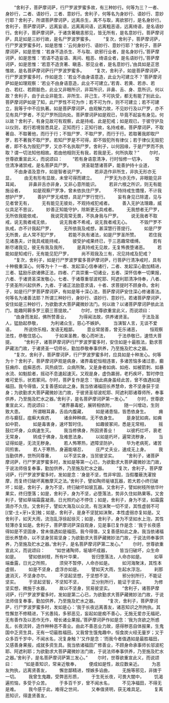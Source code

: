 <!-- { "loadSidebar": true } -->
　　“舍利子，菩萨摩诃萨，行尸罗波罗蜜多故，有三种妙行。何等为三？一者、身妙行，二者、语妙行，三者、意妙行。舍利子，何等名为身妙行、语妙行、意妙行耶？舍利子，所谓菩萨摩诃萨，远离杀生，离不与取，离欲邪行，是名身妙行。舍利子，菩萨摩诃萨，远离妄语，远离离间语，远离粗恶语，远离绮语，是名语妙行。舍利子，菩萨摩诃萨，于诸贪著瞋恚邪见，皆无所有，是名意妙行。菩萨摩诃萨，具足如是三妙行故，是名尸罗波罗蜜多。
　　“复次，舍利子，菩萨摩诃萨，行尸罗波罗蜜多时，如是思惟：‘云何身妙行、语妙行、意妙行耶？’舍利子，菩萨摩诃萨，如是思惟：‘若身不造杀生、不与取、欲邪行业者，是名身妙行。’菩萨摩诃萨，如是思惟：‘若语不造妄语、离间、粗恶、绮语业者，是名语妙行。’菩萨摩诃萨，如是思惟：‘若意不造贪著、瞋恚、邪见业者，是名意妙行。’由具如是正思惟故，是名菩萨摩诃萨行尸罗波罗蜜多。
　　“复次，舍利子，如是菩萨摩诃萨，行尸罗波罗蜜多时，作如是念：‘若业不由身语意造，此业为可建立不？’菩萨摩诃萨如是如理观察：‘若业不由身语意造，此业不可建立。’若青、若黄、若赤、若白、若红、若颇胝色，此业又非眼所识，非耳所识，非鼻、舌、身、意所识。何以故？舍利子，由于此业非能生、非所生、非己生，不可执受，都无有能了别此业。菩萨摩诃萨如是了知，此尸罗性不可为作；若不可为作，则不可建立；若不可建立，我等于中不应执著。如是菩萨摩诃萨，由观解力故，不见妙行及以尸罗，亦不见有具尸罗者，不见尸罗所回向处。菩萨摩诃萨如是观已，毕竟不起妄有身见。何以故？舍利子，有身见故可有观察，此是持戒、此是犯戒；如是观已，于彼守护及以仪则，若行若境皆悉具足，正知而行；正知行故，名持戒者。菩萨摩诃萨，不取著自、不取著他，而行于行；不毁尸罗、不取尸罗，而行于行。若取著我即取尸罗，若不著我不取尸罗。若知尸罗是不可得，即不毁犯所有律仪；若于律仪无毁犯者，即不名为毁犯尸罗，又亦不名执取尸罗。舍利子，以何因缘，于是尸罗而不执取？谓一切法知他相故。若由他相则无有我，若我是无，何所执取？”
　　尔时，世尊欲重宣此义，而说颂曰：
　　“若有身语意清净，行时恒修一切净，
　　常住清净诸禁戒，是名菩萨具尸罗。
　　贤圣聪慧诸菩萨，能善护持十业道，
　　不由身语及意作，如是智者说尸罗。
　　若非造作非所生，非执无形亦无显，
　　由无有形有显故，未曾可得而建立。
　　尸罗无为亦无作，非眼能见非耳闻，
　　非鼻非舌亦非身，又非心意所能识。
　　若非六根之所识，则无有能施设者，
　　如是观察尸罗净，曾未依执住尸罗。
　　不恃持戒生憍慢，不计我想护尸罗，
　　善护尸罗无戒想，具足尸罗行觉行。
　　妄有身见已除遣，见与见者曾无有，
　　无有能见无彼处，不观持戒犯戒者。
　　善入无护法理趣，威仪具足不思议，
　　妙善正知能守护，除斯更无具戒者。
　　无我想者无尸罗，无所依我能依戒，
　　我说究竟常无畏，不执身我与尸罗。
　　说无我者不取戒，说无我者戒无依，
　　说无我者不希戒，说无我者戒无心。
　　不毁尸罗不执戒，亦不计我起尸罗，
　　无所依我及戒想，甚深慧行菩提行。
　　如是尸罗无所畏，此人常不犯尸罗，
　　若能不执有诸法，如是尸罗圣所赞。
　　若住我见诸愚夫，计我具戒能持戒，
　　彼受护戒果终已，于三恶趣常缠缚。
　　若有断尽诸我见，彼无有我及我所，
　　是真持戒无见故，无复怖畏堕诸恶。
　　若能如是知戒行，无有能见犯尸罗，
　　尚不观我及三有，况见持戒及犯戒？
　　“复次，舍利子，如是行尸罗波罗蜜多菩萨摩诃萨，行菩萨行清净戒时，具有十种极重深心。何等为十？一者、发起深心信奉诸行，二者、发起深心勤加精进，三者、猛励乐欲诸佛正法，四者、广具崇重一切诸业，五者、深怀信奉一切果报，六者、于诸贤圣深发敬心，七者、于诸尊重邬波柁耶、阿遮利耶清净侍奉，八者、于贤圣所兴起供养，九者、于诸正法励意求请，十者、求菩提时不顾身命。舍利子，如是行尸罗菩萨摩诃萨，有如是等十深心法，菩萨摩诃萨安住深心修诸善法。何等名为诸善法耶？所谓三种妙行，身妙行、语妙行、意妙行。若诸菩萨摩诃萨，安住如是三种妙行，为欲勤求大菩萨藏微妙法门。何以故？以诸菩萨摩诃萨依此法门，能趣阿耨多罗三藐三菩提故。”
　　尔时，世尊欲重宣此义，而说颂曰：
　　“由身而发起，佛所赞善业，
　　为得闻法故，供养诸贤圣。
　　于法及圣人，猛励起恭敬，
　　为利诸众生，慈心不嫉妒。
　　当演智人言，无谈不爱语，
　　所说欣乐相，发语无粗鄙。
　　意业常居善，曾无乐诸恶，
　　恒观察法性，恭敬住慈心。
　　于如来圣教，敬心而听法，
　　于法恭敬已，速悟大菩提。
　　“舍利子，诸菩萨摩诃萨行尸罗波罗蜜多时，安住如是十最胜法，勤求菩萨藏法门故，于诸贤圣一切师长，勤加恭敬奉事供养，乃至施及贮水之器。
　　“复次，舍利子，菩萨摩诃萨，行尸罗波罗蜜多时，应具如是十种发心。何等为十？舍利子，菩萨摩诃萨观是病身，诸界毒蛇恒相违害，多诸苦恼多诸过患，癫狂痈疖、疽癣恶疠、风热痰饮、众病所聚。又是身者如病、如疮、如被箭刺、如暴水流、如魁脍者，摇动不息速起速灭。又观是身，虚伪羸弱，老朽疾坏，暂时停住难可爱乐，状若冢间。尔时，菩萨复作是念：‘我此病身虽经此苦，曾不值遇如是福田。我今得值，又复善感如此之身。我当依诸福田长养慧命，舍不坚身获于坚身；为欲勤求大菩萨藏微妙法门故，于彼贤圣邬波柁耶、阿遮利耶诸尊师所，奉事供养，乃至施及贮水之器。’舍利子，是名菩萨摩诃萨第一发心。”
　　尔时，世尊欲重宣此义，而说颂曰：
　　“诸界暴毒蛇，展转相依附，
　　随一兴增动，生则致大患。
　　所谓眼耳鼻，舌齿内腹藏，
　　如是诸患恼，皆悉依身生。
　　痈疖与癫狂，疽癣大疾疠，
　　诸余种种病，无不依身生。
　　是身犹如病，如痈如中箭，
　　如是毒害身，速坏暂时住。
　　如趣彼冢间，悉是无常相，
　　摇鼓烂坏身，众病速生灭。
　　我当修佛身，所因贤善业！
　　以彼朽烂坏，衰老无常身，
　　转成于佛身，及难思法身。
　　以如是朽坏，遍常流秽身，
　　当证得如是，无流无秽身。
　　若人怖寒热，遮障坚防护，
　　毕为老病死，诸苦同煎害。
　　若人于寒热，身遍能堪忍，
　　庄严丈夫业，速成无上身。
　　我当勤供养，世所同尊重，
　　以不坚实身，当贸彼坚实。
　　“舍利子，诸菩萨摩诃萨，行尸罗波罗蜜多时，发如是等第一心已，为欲勤求大菩萨藏微妙法门故，于说法师倍复奉事，勤加供养，乃至施及贮水之器。
　　“复次，舍利子，菩萨摩诃萨，行尸罗波罗蜜多时，发如是念：‘身是不坚，性非牢固，当假覆蔽洗濯按摩，而复终归破坏离散摩灭之法。’舍利子，譬如陶师埏埴瓦器，若大若小终归破坏；如是，舍利子，身为不坚，终归破坏如彼瓦器。又舍利子，譬如树枝所依华叶果实，终归堕落；如是，舍利子，身为不坚，必堕落法，势非久住如熟果等。又舍利子，譬如草端霜露凝滴，日光照灼必不停住；如是，舍利子，身为不坚，如霜露滴亦不久住。又舍利子，譬如大海及以众流，有泡沫聚一切不坚，其性虚弱不可[(堂-土+牙)+支]触；如是，舍利子，是身不坚犹如沫聚，本性虚弱亦复如是。又舍利子，如天大雨，流泡乱浮徐起徐灭；如是，舍利子，身为不坚如水上泡，其性轻薄亦复如是。舍利子，菩萨摩诃萨深自观身，见是事已复作是念：‘我于长夜感得如是不坚固身，曾未值遇如是福田。我今得值，又复善感如此之身。我当依诸福田长养慧命，以不坚身贸易坚身；为欲勤求大菩萨藏微妙法门故，于说法师奉事供养，乃至施及贮水之器。’舍利子，是名菩萨摩诃萨第二发心。”
　　尔时，世尊欲重宣此义，而说颂曰：
　　“如世诸陶师，埏埴坏成器，
　　皆当归破坏，众生命如是。
　　譬如依树枝，所有叶华果，
　　皆归堕落法，人命亦如是。
　　如草端垂露，日光之所照，
　　须臾不暂停，人命亦如是。
　　如河海聚沫，其性本虚弱，
　　如是不坚身，虚浮亦如是。
　　譬如天大雨，生起水浮泡，
　　刹那速消灭，不坚身亦尔。
　　不坚起坚想，于坚想不坚，
　　邪分别所行，不能证坚实。
　　于坚起坚智，不坚知不坚，
　　正分别所行，能证于坚实。
　　为修坚实想，微施于水器，
　　故以不坚身，贸易彼坚实。
　　“舍利子，诸菩萨摩诃萨，行尸罗波罗蜜多时，发如是第二心已，为欲勤求大菩萨藏微妙法门故，于说法师倍复奉事，勤加供养，乃至施及贮水之器。
　　“复次，舍利子，菩萨摩诃萨，行尸罗波罗蜜多时，发如是心：‘我于长夜远离善友，诸恶知识之所拘执。其性懈怠不修精进，下劣愚钝，多邪恶见，妄起如是痴不善心，无施无爱亦无福祀，无有善作及以恶作无作，增长诸业果报。’菩萨摩诃萨作如是念：‘我为贪欲之所惑乱，长夜流转，造作种种恶不善业。由此不善恶业力故，感得秽恶自体报果，生鬼国中乏资生具，无有一切最胜福田。又我曾生饿鬼趣中，恒食炭火经无量岁；又于众多百千岁中，不闻水名，况复身触？’又作是念：‘而我今者值遇如是最胜福田，又感善身果报，成就多资生具。我当依诸福田广修善业，不顾身命承事师长邬波柁耶、阿遮利耶；为欲勤求大菩萨藏微妙法门故，于说法师奉事供养，乃至施及贮水之器。’舍利子，是名菩萨摩诃萨第三发心。”
　　尔时，世尊欲重宣此义，而说颂曰：
　　“如是善知识，常亲近敬奉，
　　便成如是性，故应数亲近。
　　为恶友拘执，远离贤善友，
　　懈怠鄙精进，悭嫉多谄曲，
　　无施等邪见，非拨于一切。
　　我曾生鬼趣，受弊恶形质，
　　于生死长夜，可畏大闇中，
　　饥渴遍煎恼，多受于众苦。
　　于多百千岁，曾不闻水名，
　　不见净福田，不得无是难。
　　我今感于此，难得之世间，
　　又奉值贤明，获无难具足。
　　复离恶知识，得逢贤善友，
